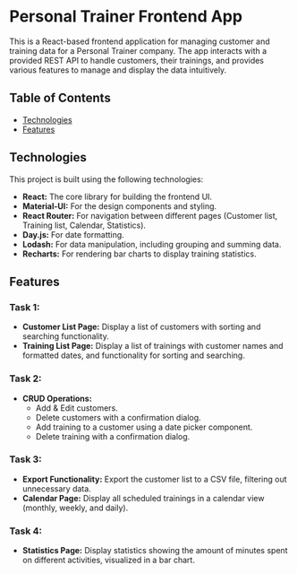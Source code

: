 # Personal Trainer Frontend App

This is a React-based frontend application for managing customer and training data for a Personal Trainer company. The app interacts with a provided REST API to handle customers, their trainings, and provides various features to manage and display the data intuitively.

## Table of Contents

* <ins>Technologies</ins>
* <ins>Features</ins>

## Technologies

This project is built using the following technologies:

* **React:** The core library for building the frontend UI.
* **Material-UI:** For the design components and styling.
* **React Router:** For navigation between different pages (Customer list, Training list, Calendar, Statistics).
* **Day.js:** For date formatting.
* **Lodash:** For data manipulation, including grouping and summing data.
* **Recharts:** For rendering bar charts to display training statistics.

## Features

### Task 1:
* **Customer List Page:** Display a list of customers with sorting and searching functionality.
* **Training List Page:** Display a list of trainings with customer names and formatted dates, and functionality for sorting and searching.

### Task 2:
* **CRUD Operations:**
  - Add & Edit customers.
  - Delete customers with a confirmation dialog.
  - Add training to a customer using a date picker component.
  - Delete training with a confirmation dialog.

### Task 3:
* **Export Functionality:** Export the customer list to a CSV file, filtering out unnecessary data.
* **Calendar Page:** Display all scheduled trainings in a calendar view (monthly, weekly, and daily).

### Task 4:
* **Statistics Page:** Display statistics showing the amount of minutes spent on different activities, visualized in a bar chart.
